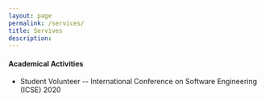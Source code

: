 ```yaml
---
layout: page
permalink: /services/
title: Servives
description: 
---
```


#### Academical Activities
- Student Volunteer -- International Conference on Software Engineering (ICSE) 2020       



